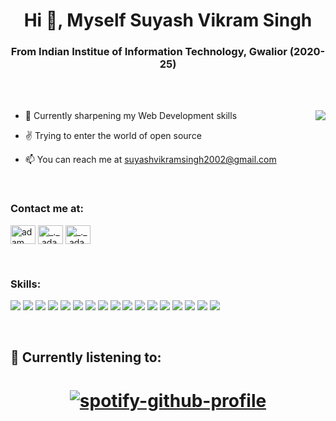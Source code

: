 <h1 align="center">Hi 👋, Myself Suyash Vikram Singh</h1>
<h3 align="center">From Indian Institue of Information Technology, Gwalior (2020-25)</h3>

<br>
<br>

<p><img align="right" src="https://github.com/Adam-pw/Adam-pw/blob/main/animation_500_kxa883sd.gif"/></p>


- 🌱 Currently sharpening my Web Development skills

- ✌ Trying to enter the world of open source

- 📫 You can reach me at suyashvikramsingh2002@gmail.com

<br>

<h3 align="left">Contact me at:</h3>
<p align="left">
  <a href="https://www.linkedin.com/in/suyashvsingh/" target="blank"><img align="center"
      src="https://raw.githubusercontent.com/rahuldkjain/github-profile-readme-generator/master/src/images/icons/Social/linked-in-alt.svg"
      alt="adam pithewan" height="30" width="40" /></a> 
  <a href="https://www.instagram.com/suyashvsingh/" target="blank"><img align="center"
      src="https://raw.githubusercontent.com/rahuldkjain/github-profile-readme-generator/master/src/images/icons/Social/instagram.svg"
      alt="_._.adam._" height="30" width="40" /></a> 
   <a href="https://www.twitter.com/suyashvsingh/" target="blank"><img align="center"
      src="https://raw.githubusercontent.com/rahuldkjain/github-profile-readme-generator/master/src/images/icons/Social/twitter.svg"
      alt="_._.adam._" height="30" width="40" /></a> 
</p>

<br>

<h3 align="left">Skills:</h3>
<p align="left">
<img src="https://img.shields.io/badge/Linux-FCC624?style=for-the-badge&logo=linux&logoColor=black">
<img src="https://img.shields.io/badge/VSCode-0078D4?style=for-the-badge&logo=visual%20studio%20code&logoColor=white">
<img src="https://img.shields.io/badge/C-00599C?style=for-the-badge&logo=c&logoColor=white">
<img src="https://img.shields.io/badge/C%2B%2B-00599C?style=for-the-badge&logo=c%2B%2B&logoColor=white">
<img src="https://img.shields.io/badge/HTML5-E34F26?style=for-the-badge&logo=html5&logoColor=white">
<img src="https://img.shields.io/badge/CSS3-1572B6?style=for-the-badge&logo=css3&logoColor=white">
<img src="https://img.shields.io/badge/Tailwind_CSS-38B2AC?style=for-the-badge&logo=tailwind-css&logoColor=white">
<img src="https://img.shields.io/badge/JavaScript-323330?style=for-the-badge&logo=javascript&logoColor=F7DF1E">
<img src="https://img.shields.io/badge/TypeScript-007ACC?style=for-the-badge&logo=typescript&logoColor=white">
<img src="https://img.shields.io/badge/Node.js-339933?style=for-the-badge&logo=nodedotjs&logoColor=white">
<img src="https://img.shields.io/badge/Express.js-000000?style=for-the-badge&logo=express&logoColor=white">
<img src="https://img.shields.io/badge/MongoDB-4EA94B?style=for-the-badge&logo=mongodb&logoColor=white">
<img src="https://img.shields.io/badge/mysql-%2300f.svg?style=for-the-badge&logo=mysql&logoColor=white">
<img src="https://img.shields.io/badge/firebase-%23039BE5.svg?style=for-the-badge&logo=firebase">
<img src="https://img.shields.io/badge/React-20232A?style=for-the-badge&logo=react&logoColor=61DAFB">
<img src="https://img.shields.io/badge/Redux-593D88?style=for-the-badge&logo=redux&logoColor=white">
<img src="https://img.shields.io/badge/Docker-2CA5E0?style=for-the-badge&logo=docker&logoColor=white">
</p>

<br>

<h2 align="left">🎵 Currently listening to: </h2>

<h1 align="center">

[![spotify-github-profile](https://spotify-github-profile.vercel.app/api/view?uid=312wxueq34d42wyrbgrvwjwnsuly&cover_image=true&theme=default)](https://github.com/kittinan/spotify-github-profile)

</h1>
